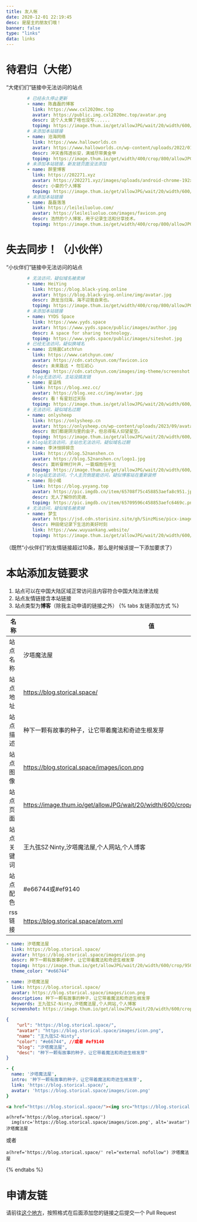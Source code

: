 ```yaml
---
title: 友人帐
date: 2020-12-01 22:19:45
desc: 是屋主的朋友们哦！
banner: false
type: "links"
data: links
---
```

# 待君归（大佬）
“大佬们们”链接中无法访问的站点
```yaml
        # 已经永久停止更新
        - name: 陈鑫磊的博客
          link: https://www.cxl2020mc.top
          avatar: https://public.img.cxl2020mc.top/avatar.png
          descr: 这个人太懒了啥也没写......
          topimg: https://image.thum.io/get/allowJPG/wait/20/width/600/crop/950/https://www.cxl2020mc.top
        # 未添加本站链接
        - name: 沧海网络
          link: https://www.halloworlds.cn
          avatar: https://www.halloworlds.cn/wp-content/uploads/2022/01/1640496399484.png
          descr: 冲天香阵透长安，满城尽带黄金甲
          topimg: https://image.thum.io/get/width/400/crop/800/allowJPG/wait/20/noanimate/https://www.halloworlds.cn
        # 未添加本站链接，新友链页面没法添加
        - name: 醉里博客
          link: https://202271.xyz
          avatar: https://202271.xyz/images/uploads/android-chrome-192x192.png
          descr: 小豪的个人博客
          topimg: https://image.thum.io/get/allowJPG/wait/20/width/600/crop/950/https://202271.xyz
        # 未添加本站链接
        - name: 磊磊落落
          link: https://leileiluoluo.com/
          avatar: https://leileiluoluo.com/images/favicon.png
          descr: 浩然的个人博客，用于记录生活和分享技术。
          topimg: https://image.thum.io/get/width/400/crop/800/allowJPG/wait/20/noanimate/https://leileiluoluo.com/
```
# 失去同步！（小伙伴）
“小伙伴们”链接中无法访问的站点
```yaml
        # 无法访问，疑似域名被卖掉
        - name: HeiYing
          link: https://blog.black-ying.online
          avatar: https://blog.black-ying.online/img/avatar.jpg
          descr: 游龙当归海，海不迎我自来也。
          topimg: https://image.thum.io/get/width/400/crop/800/allowJPG/wait/20/noanimate/https://blog.black-ying.online
        # 未添加本站链接
        - name: YYDS Space
          link: https://www.yyds.space
          avatar: https://www.yyds.space/public/images/author.jpg
          descr: A space for sharing technology.
          topimg: https://www.yyds.space/public/images/siteshot.jpg
        # 已经无法访问，疑似换域名
        - name: 云晓晨CatchYun
          link: https://www.catchyun.com/
          avatar: https://cdn.catchyun.com/favicon.ico
          descr: 未来路远 • 勿忘初心
          topimg: https://cdn.catchyun.com/images/img-theme/screenshot.webp
        # blog无法访问，主站没搞友链
        - name: 星溢栈
          link: https://blog.xez.cc/
          avatar: https://blog.xez.cc/img/avatar.jpg
          descr: 看！有星划过天际
          topimg: https://image.thum.io/get/allowJPG/wait/20/width/600/crop/950/https://blog.xez.cc/
        # 无法访问，疑似域名过期
        - name: onlysheep
          link: https://onlysheep.cn
          avatar: https://onlysheep.cn/wp-content/uploads/2023/09/avatar.jpg
          descr: 我们都是阴沟里的虫子，但总得有人仰望星空。
          topimg: https://image.thum.io/get/allowJPG/wait/20/width/600/crop/950/https://onlysheep.cn
        # blog站无法访问，主站也无法访问，疑似域名过期
        - name: 李沐恒碎碎念
          link: https://blog.52nanshen.cn
          avatar: https://blog.52nanshen.cn/logo1.jpg
          descr: 莫听穿林打叶声，一蓑烟雨任平生
          topimg: https://image.thum.io/get/allowJPG/wait/20/width/600/crop/950/https://blog.52nanshen.cn
        # blog站无法访问，个人主页倒是能访问，疑似博客站在重新装修
        - name: 阳小楊
          link: https://blog.yxyang.top
          avatar: https://pic.imgdb.cn/item/65708f75c458853aefa8c951.jpg
          descr: 无人了解你的灵魂．
          topimg: https://pic.imgdb.cn/item/65709596c458853aefc6469c.png
        # 无法访问，疑似域名被卖掉
        - name: 梦生
          avatar: https://jsd.cdn.storisinz.site/gh/SinzMise/picx-images-hosting@master/zhandiantubiao.7pb701ykp.webp
          descr: 种田佬记录下生活的美好时刻
          link: https://www.wuyuankang.website/
          topimg: https://image.thum.io/get/allowJPG/wait/20/width/600/crop/950/https://www.wuyuankang.website/
```
（既然“小伙伴们”的友情链接超过10条，那么是时候该提一下添加要求了）
# 本站添加友链要求
1. 站点可以在中国大陆区域正常访问且内容符合中国大陆法律法规
2. 站点友情链接含本站链接
3. 站点类型为**博客**（除我主动申请的链接之外）
   {% tabs 友链添加方式 %}
<!-- tab General -->
| 名称      | 值 |
| ----------- | ----------- |
|站点名称|汐塔魔法屋|
|站点地址|https://blog.storical.space/|
|站点描述|种下一颗有故事的种子，让它带着魔法和奇迹生根发芽|
|站点图像|https://blog.storical.space/images/icon.png|
|站点页面|https://image.thum.io/get/allowJPG/wait/20/width/600/crop/950/https://blog.storical.space/|
|站点关键词|王九弦SZ·Ninty,汐塔魔法屋,个人网站,个人博客|
|站点配色|#e66744或#ef9140|
|rss链接|https://blog.storical.space/atom.xml|
<!-- endtab -->
<!-- tab Butterfly(anzhiyu) & MengD -->
```yml
- name: 汐塔魔法屋
  link: https://blog.storical.space/
  avatar: https://blog.storical.space/images/icon.png
  descr: 种下一颗有故事的种子，让它带着魔法和奇迹生根发芽
  topimg: https://image.thum.io/get/allowJPG/wait/20/width/600/crop/950/https://blog.storical.space/
  theme_color: "#e66744"
```
<!-- endtab -->
<!-- tab Volantis -->
```yml
- name: 汐塔魔法屋
  link: https://blog.storical.space/
  avatar: https://blog.storical.space/images/icon.png
  description: 种下一颗有故事的种子，让它带着魔法和奇迹生根发芽
  keywords: 王九弦SZ·Ninty,汐塔魔法屋,个人网站,个人博客
  screenshot: https://image.thum.io/get/allowJPG/wait/20/width/600/crop/950/https://blog.storical.space/
```
<!-- endtab -->
<!-- tab Yun -->
```json
{
    "url": "https://blog.storical.space/",
    "avatar": "https://blog.storical.space/images/icon.png",
    "name": "王九弦SZ·Ninty",
    "color": "#e66744", //或者 #ef9140
    "blog": "汐塔魔法屋", 
    "desc": "种下一颗有故事的种子，让它带着魔法和奇迹生根发芽"
}
```
<!-- endtab -->
<!-- tab fluid -->
```yml
- {
  name: '汐塔魔法屋',
  intro: '种下一颗有故事的种子，让它带着魔法和奇迹生根发芽',
  link: 'https://blog.storical.space/',
  avatar: 'https://blog.storical.space/images/icon.png'
}
```
<!-- endtab -->
<!-- tab Html -->
```html
<a href="https://blog.storical.space/"><img src="https://blog.storical.space/images/icon.png" alt="avatar">汐塔魔法屋</a>
```
<!-- endtab -->
<!-- tab jade -->
```pug
a(href='https://blog.storical.space/')
  img(src='https://blog.storical.space/images/icon.png', alt='avatar') 汐塔魔法屋
```
或者
```pug
a(href='https://blog.storical.space/' rel="external nofollow") 汐塔魔法屋
```
<!-- endtab -->
{% endtabs %}
# 申请友链
请前往[这个地方](https://github.com/SinzMise/blog/blob/master/source/_data/links.yml)，按照格式在后面添加您的链接之后提交一个 Pull Request